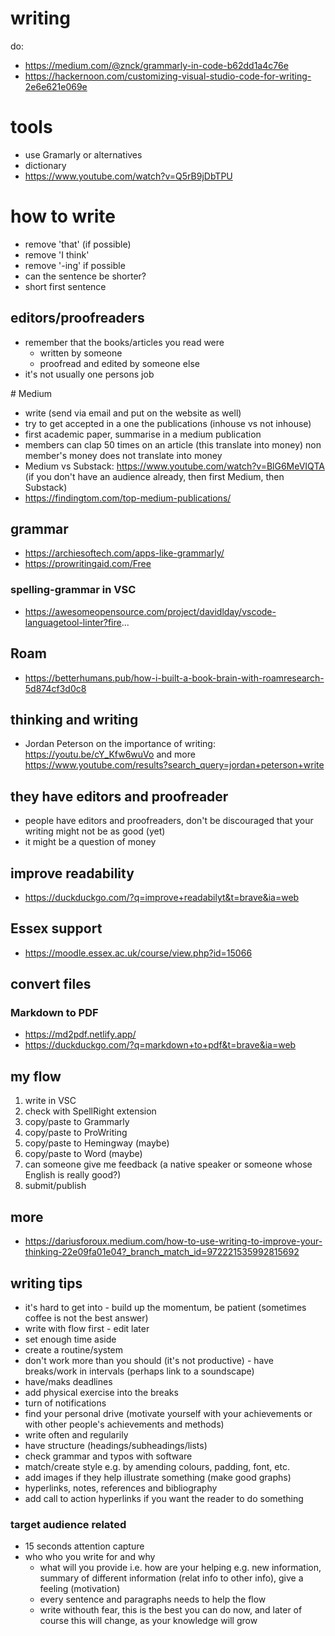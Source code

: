 # writing
do: 
- https://medium.com/@znck/grammarly-in-code-b62dd1a4c76e
- https://hackernoon.com/customizing-visual-studio-code-for-writing-2e6e621e069e

# tools
- use Gramarly or alternatives
- dictionary
- https://www.youtube.com/watch?v=Q5rB9jDbTPU

# how to write
- remove 'that' (if possible)
- remove 'I think'
- remove '-ing' if possible
- can the sentence be shorter?
- short first sentence

## editors/proofreaders
- remember that the books/articles you read were
    - written by someone
    - proofread and edited by someone else
- it's not usually one persons job

# Medium
- write (send via email and put on the website as well)
- try to get accepted in a one the publications (inhouse vs not inhouse)
- first academic paper, summarise in a medium publication 
- members can clap 50 times on an article (this translate into money) non member's money does not translate into money
-  Medium vs Substack: https://www.youtube.com/watch?v=BlG6MeVIQTA (if you don't have an audience already, then first Medium, then Substack)
-  https://findingtom.com/top-medium-publications/

## grammar
- https://archiesoftech.com/apps-like-grammarly/
- https://prowritingaid.com/Free
### spelling-grammar in VSC
- https://awesomeopensource.com/project/davidlday/vscode-languagetool-linter?fire...

## Roam
- https://betterhumans.pub/how-i-built-a-book-brain-with-roamresearch-5d874cf3d0c8

## thinking and writing
- Jordan Peterson on the importance of writing: https://youtu.be/cY_Kfw6wuVo and more https://www.youtube.com/results?search_query=jordan+peterson+write

## they have editors and proofreader
- people have editors and proofreaders, don't be discouraged that your writing might not be as good (yet) 
- it might be a question of money

## improve readability
- https://duckduckgo.com/?q=improve+readabilyt&t=brave&ia=web

## Essex support
- https://moodle.essex.ac.uk/course/view.php?id=15066

## convert files
### Markdown to PDF
- https://md2pdf.netlify.app/
- https://duckduckgo.com/?q=markdown+to+pdf&t=brave&ia=web

## my flow
1. write in VSC
2. check with SpellRight extension
3. copy/paste to Grammarly
4. copy/paste to ProWriting
5. copy/paste to Hemingway (maybe)
6. copy/paste to Word (maybe)
7. can someone give me feedback (a native speaker or someone whose English is really good?)
8. submit/publish

## more
- https://dariusforoux.medium.com/how-to-use-writing-to-improve-your-thinking-22e09fa01e04?_branch_match_id=972221535992815692

## writing tips
- it's hard to get into - build up the momentum, be patient (sometimes coffee is not the best answer)
- write with flow first - edit later <!--#todo find writing styles -->
- set enough time aside
- create a routine/system
- don't work more than you should (it's not productive) - have breaks/work in intervals (perhaps link to a soundscape)
- have/maks deadlines 
- add physical exercise into the breaks
- turn of notifications
- find your personal drive (motivate yourself with your achievements or with other people's achievements and methods)
- write often and regularily
- have structure (headings/subheadings/lists)
- check grammar and typos with software
- match/create style e.g. by amending colours, padding, font, etc. 
- add images if they help illustrate something (make good graphs)
- hyperlinks, notes, references and bibliography
- add call to action hyperlinks if you want the reader to do something
### target audience related
- 15 seconds attention capture
- who who you write for and why
    - what will you provide i.e. how are your helping e.g. new information, summary of different information (relat info to other info), give a feeling (motivation)
    - every sentence and paragraphs needs to help the flow
    - write withouth fear, this is the best you can do now, and later of course this will change, as your knowledge will grow
